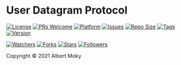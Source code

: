 # User Datagram Protocol

[![License](https://img.shields.io/github/license/moky/wormhole)](https://github.com/moky/wormhole/blob/master/LICENSE)
[![PRs Welcome](https://img.shields.io/badge/PRs-welcome-brightgreen.svg)](https://github.com/moky/wormhole/pulls)
[![Platform](https://img.shields.io/badge/Platform-Dart%203-brightgreen.svg)](https://github.com/moky/wormhole/wiki)
[![Issues](https://img.shields.io/github/issues/moky/wormhole)](https://github.com/moky/wormhole/issues)
[![Repo Size](https://img.shields.io/github/repo-size/moky/wormhole)](https://github.com/moky/wormhole/archive/refs/heads/main.zip)
[![Tags](https://img.shields.io/github/tag/moky/wormhole)](https://github.com/moky/wormhole/tags)
[![Version](https://img.shields.io/pypi/v/tcp)](https://pypi.org/project/tcp)

[![Watchers](https://img.shields.io/github/watchers/moky/wormhole)](https://github.com/moky/wormhole/watchers)
[![Forks](https://img.shields.io/github/forks/moky/wormhole)](https://github.com/moky/wormhole/forks)
[![Stars](https://img.shields.io/github/stars/moky/wormhole)](https://github.com/moky/wormhole/stargazers)
[![Followers](https://img.shields.io/github/followers/moky)](https://github.com/orgs/moky/followers)


Copyright &copy; 2021 Albert Moky
